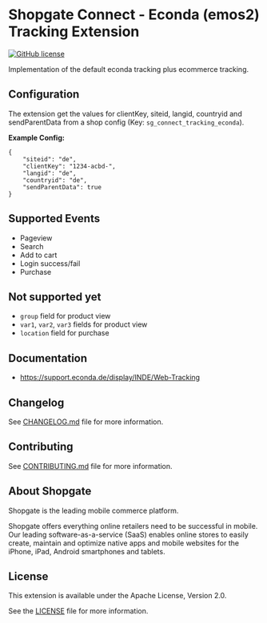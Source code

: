 # Shopgate Connect - Econda (emos2) Tracking Extension

[![GitHub license](http://dmlc.github.io/img/apache2.svg)](LICENSE)

Implementation of the default econda tracking plus ecommerce tracking.

## Configuration

The extension get the values for clientKey, siteid, langid, countryid and sendParentData from a shop config (Key: `sg_connect_tracking_econda`).

**Example Config:** 
```
{
    "siteid": "de",
    "clientKey": "1234-acbd-",
    "langid": "de",
    "countryid": "de",
    "sendParentData": true
}
```

## Supported Events
- Pageview
- Search
- Add to cart
- Login success/fail
- Purchase

## Not supported yet
- `group` field for product view
- `var1`, `var2`, `var3` fields for product view
- `location` field for purchase

## Documentation
- https://support.econda.de/display/INDE/Web-Tracking

## Changelog

See [CHANGELOG.md](CHANGELOG.md) file for more information.

## Contributing

See [CONTRIBUTING.md](docs/CONTRIBUTING.md) file for more information.

## About Shopgate

Shopgate is the leading mobile commerce platform.

Shopgate offers everything online retailers need to be successful in mobile. Our leading
software-as-a-service (SaaS) enables online stores to easily create, maintain and optimize native
apps and mobile websites for the iPhone, iPad, Android smartphones and tablets.

## License

This extension is available under the Apache License, Version 2.0.

See the [LICENSE](./LICENSE) file for more information.
